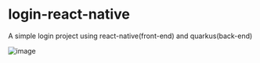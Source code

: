 # login-react-native
A simple login project using react-native(front-end) and quarkus(back-end)

![image](https://user-images.githubusercontent.com/105122061/201556573-62de0557-c763-4f53-b23b-87138720c373.png)
